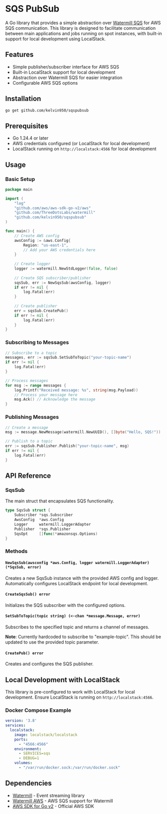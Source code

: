 # SQS PubSub

A Go library that provides a simple abstraction over [Watermill SQS](https://github.com/ThreeDotsLabs/watermill-aws) for AWS SQS communication. This library is designed to facilitate communication between main applications and jobs running on spot instances, with built-in support for local development using LocalStack.

## Features

- Simple publisher/subscriber interface for AWS SQS
- Built-in LocalStack support for local development
- Abstraction over Watermill SQS for easier integration
- Configurable AWS SQS options

## Installation

```bash
go get github.com/kelvin950/sqspubsub
```

## Prerequisites

- Go 1.24.4 or later
- AWS credentials configured (or LocalStack for local development)
- LocalStack running on `http://localstack:4566` for local development

## Usage

### Basic Setup

```go
package main

import (
    "log"
    "github.com/aws/aws-sdk-go-v2/aws"
    "github.com/ThreeDotsLabs/watermill"
    "github.com/kelvin950/sqspubsub"
)

func main() {
    // Create AWS config
    awsConfig := &aws.Config{
        Region: "us-east-1",
        // Add your AWS credentials here
    }
    
    // Create logger
    logger := watermill.NewStdLogger(false, false)
    
    // Create SQS subscriber/publisher
    sqsSub, err := NewSqsSub(awsConfig, logger)
    if err != nil {
        log.Fatal(err)
    }
    
    // Create publisher
    err = sqsSub.CreatePub()
    if err != nil {
        log.Fatal(err)
    }
}
```

### Subscribing to Messages

```go
// Subscribe to a topic
messages, err := sqsSub.SetSubToTopic("your-topic-name")
if err != nil {
    log.Fatal(err)
}

// Process messages
for msg := range messages {
    log.Printf("Received message: %s", string(msg.Payload))
    // Process your message here
    msg.Ack() // Acknowledge the message
}
```

### Publishing Messages

```go
// Create a message
msg := message.NewMessage(watermill.NewUUID(), []byte("Hello, SQS!"))

// Publish to a topic
err := sqsSub.Publisher.Publish("your-topic-name", msg)
if err != nil {
    log.Fatal(err)
}
```

## API Reference

### SqsSub

The main struct that encapsulates SQS functionality.

```go
type SqsSub struct {
    Subscriber *sqs.Subscriber
    AwsConfig  *aws.Config
    Logger     watermill.LoggerAdapter
    Publisher  *sqs.Publisher
    SqsOpt     []func(*amazonsqs.Options)
}
```

### Methods

#### `NewSqsSub(awsconfig *aws.Config, logger watermill.LoggerAdapter) (*SqsSub, error)`

Creates a new SqsSub instance with the provided AWS config and logger. Automatically configures LocalStack endpoint for local development.

#### `CreateSqsSub() error`

Initializes the SQS subscriber with the configured options.

#### `SetSubToTopic(topic string) (<-chan *message.Message, error)`

Subscribes to the specified topic and returns a channel of messages.

**Note**: Currently hardcoded to subscribe to "example-topic". This should be updated to use the provided topic parameter.

#### `CreatePub() error`

Creates and configures the SQS publisher.

## Local Development with LocalStack

This library is pre-configured to work with LocalStack for local development. Ensure LocalStack is running on `http://localstack:4566`.

### Docker Compose Example

```yaml
version: '3.8'
services:
  localstack:
    image: localstack/localstack
    ports:
      - "4566:4566"
    environment:
      - SERVICES=sqs
      - DEBUG=1
    volumes:
      - "/var/run/docker.sock:/var/run/docker.sock"
```

## Dependencies

- [Watermill](https://github.com/ThreeDotsLabs/watermill) - Event streaming library
- [Watermill AWS](https://github.com/ThreeDotsLabs/watermill-aws) - AWS SQS support for Watermill
- [AWS SDK for Go v2](https://github.com/aws/aws-sdk-go-v2) - Official AWS SDK
